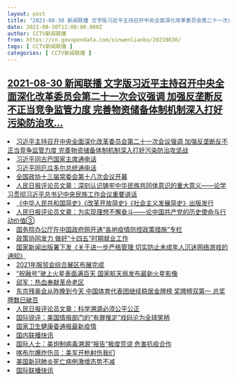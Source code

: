 ```yaml
---
layout: post
title: "2021-08-30 新闻联播 文字版习近平主持召开中央全面深化改革委员会第二十一次会议强调 加强反垄断反不正当竞争监管力度 完善物资储备体制机制深入打好污染防治攻"
date: 2021-08-30T11:00:00.000Z
author: CCTV新闻联播
from: https://cn.govopendata.com/xinwenlianbo/20210830/
tags: [ CCTV新闻联播 ]
categories: [ CCTV新闻联播 ]
---
```

<!--1630321200000-->
[2021-08-30 新闻联播 文字版习近平主持召开中央全面深化改革委员会第二十一次会议强调 加强反垄断反不正当竞争监管力度 完善物资储备体制机制深入打好污染防治攻...](https://cn.govopendata.com/xinwenlianbo/20210830/)
------

<div>
<li><a target="_blank" href="https://cn.govopendata.com/xinwenlianbo/20210830/#255156">习近平主持召开中央全面深化改革委员会第二十一次会议强调 加强反垄断反不正当竞争监管力度 完善物资储备体制机制深入打好污染防治攻坚战</a></li><li><a target="_blank" href="https://cn.govopendata.com/xinwenlianbo/20210830/#255157">习近平同古巴国家主席通电话</a></li><li><a target="_blank" href="https://cn.govopendata.com/xinwenlianbo/20210830/#255158">习近平同厄瓜多尔总统通电话</a></li><li><a target="_blank" href="https://cn.govopendata.com/xinwenlianbo/20210830/#255159">全国政协十三届常委会第十八次会议开幕</a></li><li><a target="_blank" href="https://cn.govopendata.com/xinwenlianbo/20210830/#255160">人民日报评论员文章：深刻认识铸牢中华民族共同体意识的重大意义——论学习贯彻习近平总书记中央民族工作会议重要讲话</a></li><li><a target="_blank" href="https://cn.govopendata.com/xinwenlianbo/20210830/#255161">《中华人民共和国简史》《改革开放简史》《社会主义发展简史》出版发行</a></li><li><a target="_blank" href="https://cn.govopendata.com/xinwenlianbo/20210830/#255162">人民日报评论员文章：为实现理想不懈奋斗——论中国共产党的历史使命与行动价值③</a></li><li><a target="_blank" href="https://cn.govopendata.com/xinwenlianbo/20210830/#255163">国务院办公厅在中国政府网开通“各地疫情防控政策措施”专栏</a></li><li><a target="_blank" href="https://cn.govopendata.com/xinwenlianbo/20210830/#255164">政策协同发力 做好“十四五”时期就业工作</a></li><li><a target="_blank" href="https://cn.govopendata.com/xinwenlianbo/20210830/#255165">国家新闻出版署下发《关于进一步严格管理 切实防止未成年人沉迷网络游戏的通知》</a></li><li><a target="_blank" href="https://cn.govopendata.com/xinwenlianbo/20210830/#255166">2021年服贸会综合展区布展完成</a></li><li><a target="_blank" href="https://cn.govopendata.com/xinwenlianbo/20210830/#255167">“祝融号”驶上火星表面满百天 国家航天局发布最新火星影像</a></li><li><a target="_blank" href="https://cn.govopendata.com/xinwenlianbo/20210830/#255168">邱军：热血奉献革命老区</a></li><li><a target="_blank" href="https://cn.govopendata.com/xinwenlianbo/20210830/#255169">东京残奥会从昨晚到今天 中国体育代表团继续稳居金牌榜 奖牌榜双第一 总奖牌数已破百</a></li><li><a target="_blank" href="https://cn.govopendata.com/xinwenlianbo/20210830/#255170">人民日报评论员文章：科学溯源必须公平公正</a></li><li><a target="_blank" href="https://cn.govopendata.com/xinwenlianbo/20210830/#255171">国际锐评：美国情报部门的“有罪推定”戏码沦为全球笑柄</a></li><li><a target="_blank" href="https://cn.govopendata.com/xinwenlianbo/20210830/#255172">国家卫生健康委通报最新疫情</a></li><li><a target="_blank" href="https://cn.govopendata.com/xinwenlianbo/20210830/#255173">国内联播快讯</a></li><li><a target="_blank" href="https://cn.govopendata.com/xinwenlianbo/20210830/#255174">国际人士：美炮制病毒溯源“报告”极度荒谬 危害抗疫合作</a></li><li><a target="_blank" href="https://cn.govopendata.com/xinwenlianbo/20210830/#255175">喀布尔爆炸伤员：美军开枪射伤我们</a></li><li><a target="_blank" href="https://cn.govopendata.com/xinwenlianbo/20210830/#255176">美国新冠肺炎死亡病例激增态势不减</a></li><li><a target="_blank" href="https://cn.govopendata.com/xinwenlianbo/20210830/#255177">国际联播快讯</a></li>
</div>
